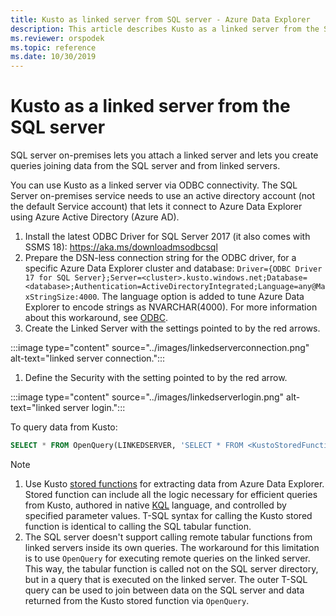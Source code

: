 ```yaml
---
title: Kusto as linked server from SQL server - Azure Data Explorer
description: This article describes Kusto as a linked server from the SQL server in Azure Data Explorer.
ms.reviewer: orspodek
ms.topic: reference
ms.date: 10/30/2019
---
```

# Kusto as a linked server from the SQL server

SQL server on-premises lets you attach a linked server and lets you create queries joining data from the SQL server and from linked servers.

You can use Kusto as a linked server via ODBC connectivity.
The SQL Server on-premises service needs to use an active directory account (not the default Service account) that lets it connect to Azure Data Explorer using Azure Active Directory (Azure AD).

1. Install the latest ODBC Driver for SQL Server 2017 (it also comes with SSMS 18): https://aka.ms/downloadmsodbcsql
1. Prepare the DSN-less connection string for the ODBC driver, for a specific Azure Data Explorer cluster and database: `Driver={ODBC Driver 17 for SQL Server};Server=<cluster>.kusto.windows.net;Database=<database>;Authentication=ActiveDirectoryIntegrated;Language=any@MaxStringSize:4000`. The language option is added to tune Azure Data Explorer to encode strings as NVARCHAR(4000). For more information about this workaround, see [ODBC](./clients.md#odbc).
1. Create the Linked Server with the settings pointed to by the red arrows.

:::image type="content" source="../images/linkedserverconnection.png" alt-text="linked server connection.":::

1. Define the Security with the setting pointed to by the red arrow. 

:::image type="content" source="../images/linkedserverlogin.png" alt-text="linked server login.":::

To query data from Kusto:

```sql
SELECT * FROM OpenQuery(LINKEDSERVER, 'SELECT * FROM <KustoStoredFunction>[(<Parameters>)]')
```

> [!NOTE]
> 1. Use Kusto [stored functions](../../query/schema-entities/stored-functions.md) for extracting data from Azure Data Explorer. Stored function can include all the logic necessary for efficient queries from Kusto, authored in native [KQL](../../query/index.md) language, and controlled by specified parameter values. T-SQL syntax for calling the Kusto stored function is identical to calling the SQL tabular function.
> 1. The SQL server doesn't support calling remote tabular functions from linked servers inside its own queries. The workaround for this limitation is to use `OpenQuery` for executing remote queries on the linked server. This way, the tabular function is called not on the SQL server directory, but in a query that is executed on the linked server. The outer T-SQL query can be used to join between data on the SQL server and data returned from the Kusto stored function via `OpenQuery`.

